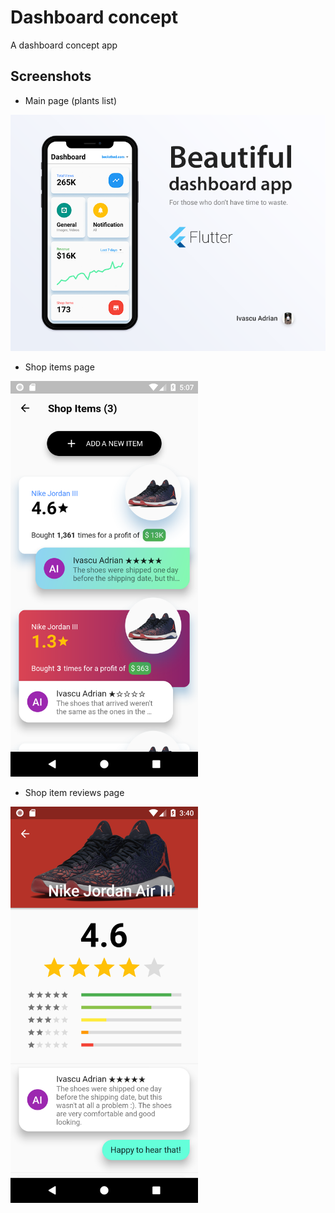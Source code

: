 # Dashboard concept
A dashboard concept app 

## Screenshots
- Main page (plants list)<br>
<img src="media/screenshot.png" width="700">

- Shop items page<br>
<img src="flutter_02.png" width="300">

- Shop item reviews page<br>
<img src="flutter_03.png" width="300">